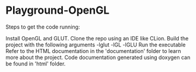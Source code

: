 # Playground-OpenGL

Steps to get the code running:

Install OpenGL and GLUT.
Clone the repo using an IDE like CLion.
Build the project with the following arguments -lglut -lGL -lGLU
Run the executable
Refer to the HTML documentation in the 'documentation' folder to learn more about the project. Code documentation generated using doxygen can be found in 'html' folder.
